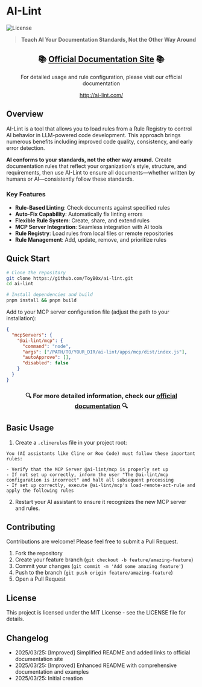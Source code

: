 # AI-Lint

![License](https://img.shields.io/badge/license-MIT-blue.svg)

> **Teach AI Your Documentation Standards, Not the Other Way Around**

<div align="center">
  <h2>📚 <a href="http://ai-lint.com/">Official Documentation Site</a> 📚</h2>
  <p>For detailed usage and rule configuration, please visit our official documentation</p>
  <p><a href="http://ai-lint.com/">http://ai-lint.com/</a></p>
</div>

## Overview

AI-Lint is a tool that allows you to load rules from a Rule Registry to control AI behavior in LLM-powered code development. This approach brings numerous benefits including improved code quality, consistency, and early error detection.

**AI conforms to your standards, not the other way around.** Create documentation rules that reflect your organization's style, structure, and requirements, then use AI-Lint to ensure all documents—whether written by humans or AI—consistently follow these standards.

### Key Features

- **Rule-Based Linting**: Check documents against specified rules
- **Auto-Fix Capability**: Automatically fix linting errors
- **Flexible Rule System**: Create, share, and extend rules
- **MCP Server Integration**: Seamless integration with AI tools
- **Rule Registry**: Load rules from local files or remote repositories
- **Rule Management**: Add, update, remove, and prioritize rules

## Quick Start

```bash
# Clone the repository
git clone https://github.com/ToyB0x/ai-lint.git
cd ai-lint

# Install dependencies and build
pnpm install && pnpm build
```

Add to your MCP server configuration file (adjust the path to your installation):
```json
{
  "mcpServers": {
    "@ai-lint/mcp": {
      "command": "node",
      "args": ["/PATH/TO/YOUR_DIR/ai-lint/apps/mcp/dist/index.js"],
      "autoApprove": [],
      "disabled": false
    }
  }
}
```

<div align="center">
  <h3>🔍 For more detailed information, check our <a href="http://ai-lint.com/">official documentation</a> 🔍</h3>
</div>

## Basic Usage

1. Create a `.clinerules` file in your project root:

```
You (AI assistants like Cline or Roo Code) must follow these important rules:

- Verify that the MCP Server @ai-lint/mcp is properly set up
- If not set up correctly, inform the user "The @ai-lint/mcp configuration is incorrect" and halt all subsequent processing
- If set up correctly, execute @ai-lint/mcp's load-remote-act-rule and apply the following rules
```

2. Restart your AI assistant to ensure it recognizes the new MCP server and rules.

## Contributing

Contributions are welcome! Please feel free to submit a Pull Request.

1. Fork the repository
2. Create your feature branch (`git checkout -b feature/amazing-feature`)
3. Commit your changes (`git commit -m 'Add some amazing feature'`)
4. Push to the branch (`git push origin feature/amazing-feature`)
5. Open a Pull Request

## License

This project is licensed under the MIT License - see the LICENSE file for details.

## Changelog

- 2025/03/25: [Improved] Simplified README and added links to official documentation site
- 2025/03/25: [Improved] Enhanced README with comprehensive documentation and examples
- 2025/03/25: Initial creation
